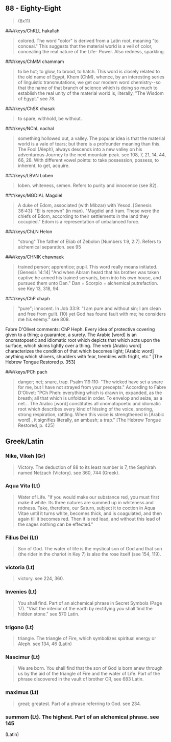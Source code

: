 ## 88 - Eighty-Eight
> (8x11)

###/keys/ChKLL hakallah
> colored. The word "color" is derived from a Latin
root, meaning "to conceal." This suggests that the material
world is a veil of color, concealing the real nature of the Life-
Power. Also redness, sparkling.

###/keys/ChMM chammam
> to be hot; to glow, to brood, to hatch. This word
is closely related to the old name of Egypt, Khem (ChM), whence,
by an interesting series of linguistic transmutations, we get our
modern word chemistry--so that the name of that branch of science
which is doing so much to establish the real unity of the
material world is, literally, "The Wisdom of Egypt." see 78.

###/keys/ChSK chasak
> to spare, withhold, be without.

###/keys/NChL nachal
> something hollowed out, a valley. The popular idea
is that the material world is a vale of tears; but there is a
profounder meaning than this. The Fool (Aleph), always descends
into a new valley on his adventurous Journey to the next mountain
peak. see 108, 7, 21, 14, 44, 66, 28. With different vowel
points: to take possession, possess, to inherent, to get,
acquire.

###/keys/LBVN Loben
> loben. whiteness, semen. Refers to purity and
innocence (see 82).

###/keys/MGDIAL Magdiel
> A duke of Edom, associated (with Mibzar) with
Yesod. [Genesis 36:43]: "El is renown" (in man). "Magdiel and
Iram. These were the chiefs of Edom, according to their
settlements in the land they occupied." Edom is a representation
of unbalanced force.

###/keys/ChLN Helon
> "strong" The father of Eliab of Zebolon [Numbers
1:9, 2:7]. Refers to alchemical separation. see 95

###/keys/CHNIK chawnaek
> trained person; apprentice; pupil. This word
really means initiated. [Genesis 14:14] "And when Abram heard
that his brother was taken captive he armed his trained servants,
born into his own house, and pursued them unto Dan." Dan =
Scorpio = alchemical putrefaction. see Key 13, 318, 94.

###/keys/ChP chaph
> "pure"; innocent. In Job 33:9: "I am pure and without
sin; I am clean and free from guilt. (10) yet God has found fault
with me; he considers me his enemy." see 808.

Fabre D'Olivet comments: ChP Heph. Every idea of protective
covering given to a thing; a guarantee, a surety. The Arabic
[word] is an onomatopoetic and idiomatic root which depicts that
which acts upon the surface, which skims lightly over a thing.
The verb [Arabic word] characterizes the condition of that which
becomes light; [Arabic word] anything which shivers, shudders
with fear, trembles with fright, etc." [The Hebrew Tongue
Restored p. 353]

###/keys/PCh pach
> danger; net; snare, trap. Psalm 119:110: "The wicked
have set a snare for me, but I have not strayed from your
precepts." According to Fabre D'Olivet: "PCh Pheh: everything
which is drawn in, expanded, as the breath; all that which is
unfolded in order. To envelop and seize, as a net... The Arabic
[word] constitutes all onomatopoetic and idiomatic root which
describes every kind of hissing of the voice, snoring, strong
respiration, rattling. When this voice is strengthened in [Arabic
word] , it signifies literally, an ambush; a trap." [The Hebrew
Tongue Restored, p. 425]

## Greek/Latin

### Nike, Vikeh (Gr)
> Victory. The deduction of 88 to its least
number is 7, the Sephirah named Netzach (Victory). see 360, 744
(Greek).

### Aqua Vita (Lt)
> Water of Life. "If you would make our substance
red, you must first make it white. Its three natures are summed
up in whiteness and redness. Take, therefore, our Saturn, subject
it to coction in Aqua Vitae until it turns white, becomes thick,
and is coagulated, and then again till it becomes red. Then it is
red lead, and without this lead of the sages nothing can be
effected."

### Filius Dei (Lt)
> Son of God. The water of life is the mystical son of
God and that son (the rider in the chariot in Key 7) is also the
rose itself (see 154, 119).

### victoria (Lt)
> victory. see 224, 360.

### Invenies (Lt)
> You shall find. Part of an alchemical phrase in
Secret Symbols (Page 17). "Visit the interior of the earth by
rectifying you shall find the hidden stone." see 570 Latin.

### trigono (Lt)
> triangle. The triangle of Fire, which symbolizes
spiritual energy or Aleph. see 134, 46 (Latin)

### Nascimur (Lt)
> We are born. You shall find that the son of God is
born anew through us by the aid of the triangle of Fire and the
water of Life. Part of the phrase discovered in the vault of
brother CR, see 683 Latin.

### maximus (Lt)
> great; greatest. Part of a phrase referring to
God. see 234.

### summom (Lt). The highest. Part of an alchemical phrase. see 145
(Latin)
